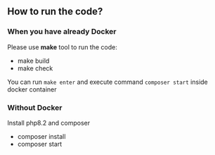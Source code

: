 ## How to run the code?

### When you have already Docker

Please use **make** tool to run the code:
- make build
- make check

You can run `make enter` and execute command `composer start` inside docker container

### Without Docker

Install php8.2 and composer 
- composer install
- composer start
